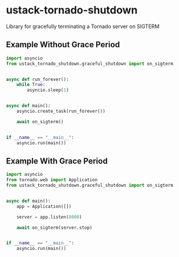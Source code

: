 # ustack-tornado-shutdown
Library for gracefully terminating a Tornado server on SIGTERM

## Example Without Grace Period

```python
import asyncio
from ustack_tornado_shutdown.graceful_shutdown import on_sigterm


async def run_forever():
    while True:
        asyncio.sleep(1)


async def main():
    asyncio.create_task(run_forever())

    await on_sigterm()


if __name__ == "__main__":
    asyncio.run(main())
```

## Example With Grace Period

```python
import asyncio
from tornado.web import Application
from ustack_tornado_shutdown.graceful_shutdown import on_sigterm


async def main():
    app = Application([])

    server = app.listen(8000)

    await on_sigterm(server.stop)


if __name__ == "__main__":
    asyncio.run(main())
```
